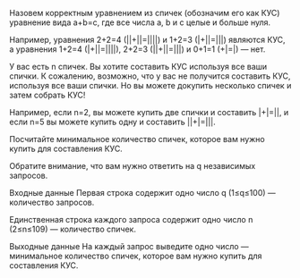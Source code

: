 ﻿Назовем корректным уравнением из спичек (обозначим его как КУС) уравнение вида a+b=c, где все числа a, b и c целые и больше нуля.

Например, уравнения 2+2=4 (||+||=||||) и 1+2=3 (|+||=|||) являются КУС, а уравнения 1+2=4 (|+||=||||), 2+2=3 (||+||=|||) и 0+1=1 (+|=|) — нет.

У вас есть n спичек. Вы хотите составить КУС используя все ваши спички. К сожалению, возможно, что у вас не получится составить КУС, используя все ваши спички. Но вы можете докупить несколько спичек и затем собрать КУС!

Например, если n=2, вы можете купить две спички и составить |+|=||, и если n=5 вы можете купить одну и составить ||+|=|||.


Посчитайте минимальное количество спичек, которое вам нужно купить для составления КУС.

Обратите внимание, что вам нужно ответить на q независимых запросов.

Входные данные
Первая строка содержит одно число q (1≤q≤100) — количество запросов.

Единственная строка каждого запроса содержит одно число n (2≤n≤109) — количество спичек.

Выходные данные
На каждый запрос выведите одно число — минимальное количество спичек, которое вам нужно купить для составления КУС.